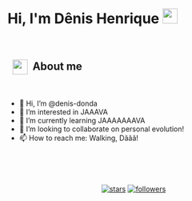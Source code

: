 # Hi, I'm Dênis Henrique <img src="https://raw.githubusercontent.com/kaueMarques/kaueMarques/master/hi.gif" width="30"></h1>

<br>

## &nbsp; <img src="images/oculos.gif " width="30" align="center"> &nbsp;About me

<br>

- 👋 Hi, I’m @denis-donda
- 👀 I’m interested in JAAAVA
- 🌱 I’m currently learning JAAAAAAAVA
- 💞️ I’m looking to collaborate on personal evolution!
- 📫 How to reach me: Walking, Dããã!

<br>
<br>
<br>

<p align="center">
   
  <a href="https://github.com/EvanderInacio?tab=repositories&sort=stargazers">
   <img alt="stars" title="Total stars on GitHub" 
   src="https://custom-icon-badges.herokuapp.com/badge/dynamic/json?logo=star&color=55960c&labelColor=488207&label=Stars&style=for-the-badge&query=%24.stars&url=https://api.github-star-counter.workers.dev/user/EvanderInacio"/></a>
  <a href="https://github.com/EvanderInacio?tab=followers">
    <img alt="followers" title="Follow me on Github" src="https://custom-icon-badges.herokuapp.com/github/followers/EvanderInacio?color=236ad3&labelColor=1155ba&style=for-the-badge&logo=person-add&label=Follow&logoColor=white"/></a>
</p>



<!---
denis-donda/denis-donda is a ✨ special ✨ repository because its `README.md` (this file) appears on your GitHub profile.
You can click the Preview link to take a look at your changes.
--->
